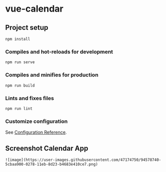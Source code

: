 # vue-calendar

## Project setup
```
npm install
```

### Compiles and hot-reloads for development
```
npm run serve
```

### Compiles and minifies for production
```
npm run build
```

### Lints and fixes files
```
npm run lint
```

### Customize configuration
See [Configuration Reference](https://cli.vuejs.org/config/).

## Screenshot Calendar App
```
![image](https://user-images.githubusercontent.com/47174750/94578740-5cbaa900-0278-11eb-8d23-b4683e410ce7.png)